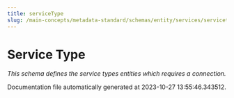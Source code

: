 ```yaml
---
title: serviceType
slug: /main-concepts/metadata-standard/schemas/entity/services/servicetype
---
```


# Service Type

*This schema defines the service types entities which requires a connection.*



Documentation file automatically generated at 2023-10-27 13:55:46.343512.
